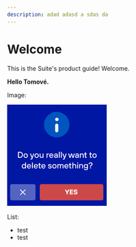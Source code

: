 ```yaml
---
description: adad adasd a sdas da
---
```


# Welcome

This is the Suite's product guide! Welcome.

**Hello Tomové.**

Image:

![asdasda](.gitbook/assets/screenshot-from-2021-01-14-20-25-51.png)

List:

* test
* test





